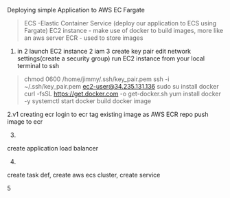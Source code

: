 Deploying simple Application to AWS EC Fargate
>ECS -Elastic Container Service (deploy our application to ECS using Fargate)
>EC2 instance - make use of docker to build images, more like an aws server
>ECR - used to store images

1. in 2
launch EC2 instance 2 iam 3
 create key pair
 edit network settings(create a security group)
 run EC2 instance from your local terminal
 to ssh 
 >chmod 0600 /home/jimmy/.ssh/key_pair.pem
 >ssh -i ~/.ssh/key_pair.pem ec2-user@34.235.131.136
 >sudo su
install docker
 curl -fsSL https://get.docker.com -o get-docker.sh
 >yum install docker -y
 >systemctl start docker
build docker image

2.v1
creating ecr
login to ecr
tag existing image as AWS ECR repo
push image to ecr

3.
create application load balancer

4.
create task def, create aws ecs cluster, create service

5